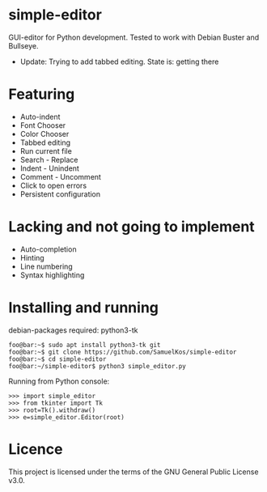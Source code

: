 # simple-editor
GUI-editor for Python development. 
Tested to work with Debian Buster and Bullseye. 
* Update: Trying to add tabbed editing. State is: getting there

# Featuring
* Auto-indent
* Font Chooser
* Color Chooser
* Tabbed editing
* Run current file
* Search - Replace
* Indent - Unindent
* Comment - Uncomment
* Click to open errors
* Persistent configuration

# Lacking and not going to implement
* Auto-completion
* Hinting
* Line numbering
* Syntax highlighting

# Installing and running
debian-packages required: python3-tk

```console
foo@bar:~$ sudo apt install python3-tk git
foo@bar:~$ git clone https://github.com/SamuelKos/simple-editor
foo@bar:~$ cd simple-editor
foo@bar:~/simple-editor$ python3 simple_editor.py
```

Running from Python console:

```console
>>> import simple_editor
>>> from tkinter import Tk
>>> root=Tk().withdraw()
>>> e=simple_editor.Editor(root)
```

# Licence
This project is licensed under the terms of the GNU General Public License v3.0.
